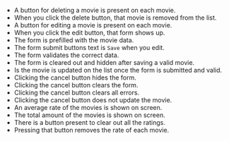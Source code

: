 - A button for deleting a movie is present on each movie.
- When you click the delete button, that movie is removed from the list.
- A button for editing a movie is present on each movie.
- When you click the edit button, that form shows up.
- The form is prefilled with the movie data.
- The form submit buttons text is `Save` when you edit.
- The form validates the correct data.
- The form is cleared out and hidden after saving a valid movie. 
- Is the movie is updated on the list once the form is submitted and valid.
- Clicking the cancel button hides the form.
- Clicking the cancel button clears the form.
- Clicking the cancel button clears all errors.
- Clicking the cancel button does not update the movie.
- An average rate of the movies is shown on screen.
- The total amount of the movies is shown on screen.
- There is a button present to clear out all the ratings.
- Pressing that button removes the rate of each movie.
